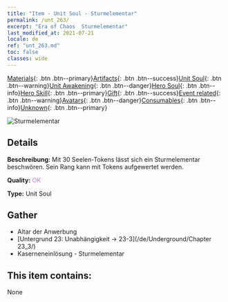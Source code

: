 ```yaml
---
title: "Item - Unit Soul - Sturmelementar"
permalink: /unt_263/
excerpt: "Era of Chaos  Sturmelementar"
last_modified_at: 2021-07-21
locale: de
ref: "unt_263.md"
toc: false
classes: wide
---
```

 [Materials](/ItemsDE/){: .btn .btn--primary}[Artifacts](/ItemsDE/Artifacts/){: .btn .btn--success}[Unit Soul](/ItemsDE/UnitSoul/){: .btn .btn--warning}[Unit Awakening](/ItemsDE/UnitAwakening/){: .btn .btn--danger}[Hero Soul](/ItemsDE/HeroSoul/){: .btn .btn--info}[Hero Skill](/ItemsDE/HeroSkill/){: .btn .btn--primary}[Gift](/ItemsDE/Gift/){: .btn .btn--success}[Event related](/ItemsDE/Events/){: .btn .btn--warning}[Avatars](/ItemsDE/Avatars/){: .btn .btn--danger}[Consumables](/ItemsDE/Consumables/){: .btn .btn--info}[Unknown](/ItemsDE/Unknown/){: .btn .btn--primary}

 ![Sturmelementar](/images/u/ti_leiyuansu2.jpg)

## Details
 **Beschreibung:** Mit 30 Seelen-Tokens lässt sich ein Sturmelementar beschwören. Sein Rang kann mit Tokens aufgewertet werden.

 **Quality:** <span style="color: #DA70D6">OK</span>

 **Type:** Unit Soul

## Gather

*    Altar der Anwerbung 
*    [Untergrund 23: Unabhängigkeit -> 23-3](/de/Underground/Chapter 23_3/) 
*    Kaserneneinlösung - Sturmelementar 

## This item contains:

  None

